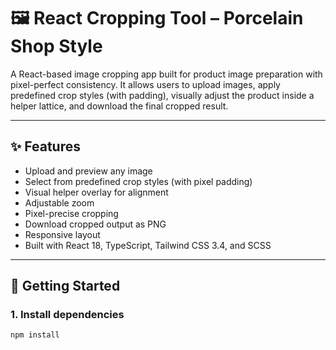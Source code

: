 # 🖼️ React Cropping Tool – Porcelain Shop Style

A React-based image cropping app built for product image preparation with pixel-perfect consistency. It allows users to upload images, apply predefined crop styles (with padding), visually adjust the product inside a helper lattice, and download the final cropped result.

---

## ✨ Features

- Upload and preview any image
- Select from predefined crop styles (with pixel padding)
- Visual helper overlay for alignment
- Adjustable zoom
- Pixel-precise cropping
- Download cropped output as PNG
- Responsive layout
- Built with React 18, TypeScript, Tailwind CSS 3.4, and SCSS

---

## 🚀 Getting Started

### 1. Install dependencies

```bash
npm install
```
